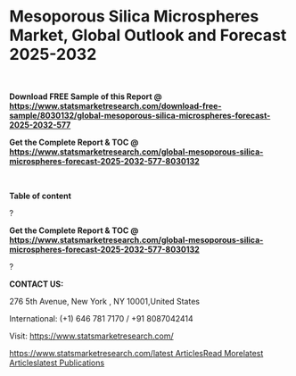 <h1>Mesoporous Silica Microspheres Market, Global Outlook and Forecast 2025-2032</h1><br/><p><strong>Download FREE Sample of this Report @ <a href="https://www.statsmarketresearch.com/download-free-sample/8030132/global-mesoporous-silica-microspheres-forecast-2025-2032-577">https://www.statsmarketresearch.com/download-free-sample/8030132/global-mesoporous-silica-microspheres-forecast-2025-2032-577</a></strong></p>
 
 
 
 <div><b>Get the Complete Report & TOC @ <a href="https://www.statsmarketresearch.com/global-mesoporous-silica-microspheres-forecast-2025-2032-577-8030132">https://www.statsmarketresearch.com/global-mesoporous-silica-microspheres-forecast-2025-2032-577-8030132</a></b></div>
 
 
 
 <p><br />
 
 <b>Table of content</b></p>
 
 
 
 <p>? </p>
 
 
 
 <div><b>Get the Complete Report & TOC @ <a href="https://www.statsmarketresearch.com/global-mesoporous-silica-microspheres-forecast-2025-2032-577-8030132">https://www.statsmarketresearch.com/global-mesoporous-silica-microspheres-forecast-2025-2032-577-8030132</a></b></div>
 
 
 
 <p>? </p>
 
 
 
 <p><b>CONTACT US:</b><br />
 
 276 5th Avenue, New York , NY 10001,United States<br />
 
 International: (+1) 646 781 7170 / +91 8087042414<br />
 
 Visit: <a href="https://www.statsmarketresearch.com/">https://www.statsmarketresearch.com/</a><br />
 
 <a href="https://gyeongbokgung.com">https://www.statsmarketresearch.com/</a><a href="https://hallyeomaritime.com">latest Articles</a><a href="https://jingwansa.com">Read More</a><a href="https://nguoiviet.jp/">latest Articles</a><a href="https://www.intelmarketresearch.com/">latest Publications</a></p>